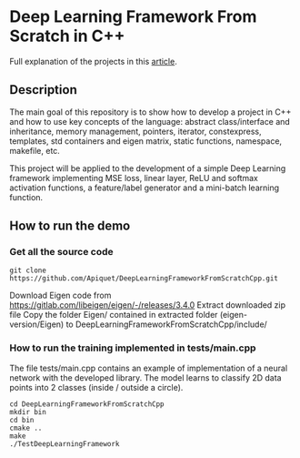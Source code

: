 # Deep Learning Framework From Scratch in C++

Full explanation of the projects in this [article](https://foundationsofdl.com/2022/02/12/neural-network-from-scratch-part-5-c-deep-learning-framework-implementation/).

## Description

The main goal of this repository is to show how to develop a project in C++ and how to use key concepts of the language: abstract class/interface and inheritance, memory management, pointers, iterator, constexpress, templates, std containers and eigen matrix, static functions, namespace, makefile, etc.

This project will be applied to the development of a simple Deep Learning framework implementing MSE loss, linear layer, ReLU and softmax activation functions, a feature/label generator and a mini-batch learning function.

## How to run the demo

### Get all the source code

```
git clone https://github.com/Apiquet/DeepLearningFrameworkFromScratchCpp.git
```

Download Eigen code from https://gitlab.com/libeigen/eigen/-/releases/3.4.0
Extract downloaded zip file
Copy the folder Eigen/ contained in extracted folder (eigen-version/Eigen) to DeepLearningFrameworkFromScratchCpp/include/

### How to run the training implemented in tests/main.cpp

The file tests/main.cpp contains an example of implementation of a neural network with the developed library.
The model learns to classify 2D data points into 2 classes (inside / outside a circle).

```
cd DeepLearningFrameworkFromScratchCpp
mkdir bin
cd bin
cmake ..
make
./TestDeepLearningFramework
```
